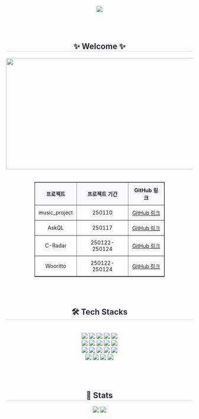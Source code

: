 <div align="center">
    <img src="https://capsule-render.vercel.app/api?type=cylinder&color=fea9c3&height=120&text=nanahj%20github&animation=&fontColor=000000&fontSize=50" />
</div>
<br><br><br>
<div align="center"> 
    <h2 style="border-bottom: 1px solid #d8dee4; color: #282d33;"> ✨ Welcome ✨ </h2>  
    <div style="font-weight: 700; font-size: 15px; text-align: center; color: #282d33;">
        <a href="https://www.gitanimals.org/en_US?utm_medium=image&utm_source=nanahj&utm_content=farm">
            <img
                src="https://render.gitanimals.org/farms/nanahj"
                width="600"
                height="300"
            />
        </a>
    </div>
    <br><br>
    <!-- 표 추가 -->
    <table border="1" style="margin: 0 auto; border-collapse: collapse; font-size: 14px; text-align: center; width: 70%;">
        <thead>
            <tr>
                <th style="padding: 10px; background-color: #f8f9fa;">프로젝트</th>
                <th style="padding: 10px; background-color: #f8f9fa;">프로젝트 기간</th>
                <th style="padding: 10px; background-color: #f8f9fa;">GitHub 링크</th>
            </tr>
        </thead>
        <tbody>
            <tr>
                <td style="padding: 10px;">music_project</td>
                <td style="padding: 10px;">250110</td>
                <td style="padding: 10px;"><a href="https://github.com/wooriFISAmk/music_project">GitHub 링크</a></td>
            </tr>
            <tr>
                <td style="padding: 10px;">AskQL</td>
                <td style="padding: 10px;">250117</td>
                <td style="padding: 10px;"><a href="https://github.com/donkatsu-club/AskQL">GitHub 링크</a></td>
            </tr>
            <tr>
                <td style="padding: 10px;">C-Radar</td>
                <td style="padding: 10px;">250122-250124</td>
                <td style="padding: 10px;"><a href="https://github.com/4P-Ns/C-Radar">GitHub 링크</a></td>
            </tr>
            <tr>
                <td style="padding: 10px;">Wooritto</td>
                <td style="padding: 10px;">250122-250124</td>
                <td style="padding: 10px;"><a href="https://github.com/4P-Ns/C-Radar">GitHub 링크</a></td>
            </tr>
        </tbody>
    </table>
    <br><br><br>
</div>

<div align="center">
    <h2 style="border-bottom: 1px solid #d8dee4; color: #282d33;"> 🛠️ Tech Stacks </h2>
    <br>
    <div style="margin: 0 auto; text-align: center;" align="center">
        <img src="https://img.shields.io/badge/C++-00599C?style=for-the-badge&logo=C%2B%2B&logoColor=white">
        <img src="https://img.shields.io/badge/Docker-2496ED?style=for-the-badge&logo=Docker&logoColor=white">
        <img src="https://img.shields.io/badge/Elasticsearch-005571?style=for-the-badge&logo=Elasticsearch&logoColor=white">
        <img src="https://img.shields.io/badge/Figma-F24E1E?style=for-the-badge&logo=Figma&logoColor=white">
        <img src="https://img.shields.io/badge/Github-181717?style=for-the-badge&logo=Github&logoColor=white">
        <br/>
        <img src="https://img.shields.io/badge/Java-007396?style=for-the-badge&logo=Java&logoColor=white">
        <img src="https://img.shields.io/badge/Linux-FCC624?style=for-the-badge&logo=Linux&logoColor=white">
        <img src="https://img.shields.io/badge/MySQL-4479A1?style=for-the-badge&logo=MySQL&logoColor=white">
        <img src="https://img.shields.io/badge/Oracle-F80000?style=for-the-badge&logo=Oracle&logoColor=white">
        <img src="https://img.shields.io/badge/Notion-000000?style=for-the-badge&logo=Notion&logoColor=white">
        <br/>
        <img src="https://img.shields.io/badge/Node.js-339933?style=for-the-badge&logo=Node.js&logoColor=white">
        <img src="https://img.shields.io/badge/Python-3776AB?style=for-the-badge&logo=Python&logoColor=white">
        <img src="https://img.shields.io/badge/ReactNative-61DAFB?style=for-the-badge&logo=React&logoColor=white">
        <img src="https://img.shields.io/badge/React-61DAFB?style=for-the-badge&logo=React&logoColor=white">
        <img src="https://img.shields.io/badge/Slack-4A154B?style=for-the-badge&logo=Slack&logoColor=white">
        <br/>
        <img src="https://img.shields.io/badge/Spring-6DB33F?style=for-the-badge&logo=Spring&logoColor=white">
        <img src="https://img.shields.io/badge/Spring Boot-6DB33F?style=for-the-badge&logo=Spring Boot&logoColor=white">
        <img src="https://img.shields.io/badge/Tensorflow-FF6F00?style=for-the-badge&logo=Tensorflow&logoColor=white">
        <img src="https://img.shields.io/badge/Django-092E20?style=for-the-badge&logo=Django&logoColor=white">
    </div>
</div>
<br><br><br>
<div align="center"> 
    <h2 style="border-bottom: 1px solid #d8dee4; color: #282d33;"> 🏅 Stats </h2>
    <div align="center">
        <img src="https://github-readme-stats.vercel.app/api?username=nanahj&bg_color=180,ffffff,00000000&title_color=000000&text_color=000000" />
        <img src="https://github-readme-stats.vercel.app/api/top-langs/?username=nanahj&layout=compact&bg_color=180,ffffff,00000000&title_color=000000&text_color=000000" />
    </div> 
</div>
